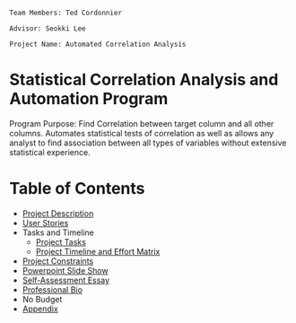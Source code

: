 `Team Members: Ted Cordonnier`

`Advisor: Seokki Lee`

`Project Name: Automated Correlation Analysis`

# Statistical Correlation Analysis and Automation Program
Program Purpose: Find Correlation between target column and all other columns. Automates statistical tests of correlation as well as allows any analyst to find association between all types of variables without extensive statistical experience.

# Table of Contents
* [Project Description](ProjectDescription.md)
* [User Stories](User_Stories_and_Design_Diagrams.pdf)
* Tasks and Timeline
  * [Project Tasks](Task_Lists.md)
  * [Project Timeline and Effort Matrix](Milestones_Timeline_Effort_Matrix.xlsx)
* [Project Constraints](Project_Constraints.pdf)
* [Powerpoint Slide Show](Fall_Presentation.pptx)
* [Self-Assessment Essay](Individual_Capstone_Assesment.pdf)
* [Professional Bio](ProfessionalBiography.md)
* No Budget
* [Appendix](appendix.md)


